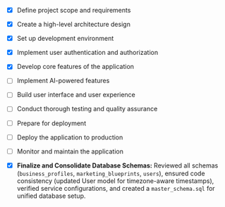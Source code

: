 - [x] Define project scope and requirements
- [x] Create a high-level architecture design
- [x] Set up development environment
- [x] Implement user authentication and authorization
- [x] Develop core features of the application
- [ ] Implement AI-powered features
- [ ] Build user interface and user experience
- [ ] Conduct thorough testing and quality assurance
- [ ] Prepare for deployment
- [ ] Deploy the application to production
- [ ] Monitor and maintain the application

- [x] **Finalize and Consolidate Database Schemas:** Reviewed all schemas (`business_profiles`, `marketing_blueprints`, `users`), ensured code consistency (updated User model for timezone-aware timestamps), verified service configurations, and created a `master_schema.sql` for unified database setup.
